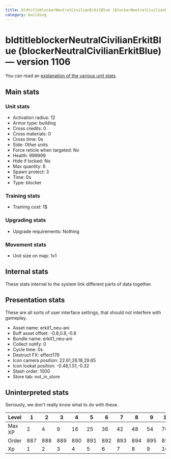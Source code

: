 ```yaml
---
title: bldtitleblockerNeutralCivilianErkitBlue (blockerNeutralCivilianErkitBlue)
category: building
---
```


# bldtitleblockerNeutralCivilianErkitBlue (blockerNeutralCivilianErkitBlue) — version 1106

You can read an [explanation  of the various unit stats](unitexplained.md).

## Main stats

### Unit stats

  * Activation radius: 12
  * Armor type: building
  * Cross credits: 0
  * Cross materials: 0
  * Cross time: 0s
  * Side: Other units
  * Force reticle when targeted: No
  * Health: 999999
  * Hide if locked: No
  * Max quantity: 6
  * Spawn protect: 3
  * Time: 0s
  * Type: blocker

### Training stats

  * Training cost: 1$

### Upgrading stats

  * Upgrade requirements: Nothing

### Movement stats

  * Unit size on map: 1x1

## Internal stats

These stats internal to the system link different parts of data together.


## Presentation stats

These are all sorts of user interface settings, that should not interfere with gameplay.

  * Asset name: erkit1_neu-ani
  * Buff asset offset: -0.8,0.8,-0.8
  * Bundle name: erkit1_neu-ani
  * Collect notify: 0
  * Cycle time: 0s
  * Destruct FX: effect176
  * Icon camera position: 22.61,26.18,29.65
  * Icon lookat position: -0.48,1.51,-0.32
  * Stash order: 1000
  * Store tab: not_in_store

## Uninterpreted stats

Seriously, we don't really know what to do with these.

|Level |1  |2  |3  |4  |5  |6  |7  |8  |9  |10 |
|------|---|---|---|---|---|---|---|---|---|---|
|Max XP|2  |4  |9  |16 |25 |36 |42 |48 |54 |70 |
|Order |887|888|889|890|891|892|893|894|895|896|
|Xp    |1  |2  |3  |4  |5  |6  |7  |8  |9  |10 |


